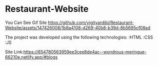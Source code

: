 ﻿# Restaurant-Website




You Can See Gif Site
https://github.com/yigityardibi/Restaurant-Website/assets/147426008/1b8a4108-d269-40b8-b39d-8b5695cf08ad

The project was developed using the following technologies:
:HTML
:CSS
:JS

Site Link:https://654780563959ee3cee8de4ac--wondrous-meringue-66210e.netlify.app/#blogs
